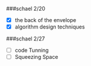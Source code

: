###schael 2/20

* [x] the back of the envelope
* [x] algorithm design techniques

###schael 2/27
* [ ] code Tunning
* [ ] Squeezing Space
